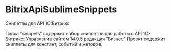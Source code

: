 BitrixApiSublimeSnippets
========================

Снипетты для API 1С:Битрикс

Папка "snippets" содержит набор сниппетов для работы с API 1С-Битрикс: Управление сайтом 14.0.5 редакция "Бизнес"
Проект содержит сниппеты для констант, событий и методов.

